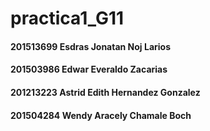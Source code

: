 # practica1_G11
#### 201513699 Esdras Jonatan Noj Larios

#### 201503986 Edwar Everaldo Zacarias


#### 201213223 Astrid Edith Hernandez Gonzalez



#### 201504284 Wendy Aracely Chamale Boch 